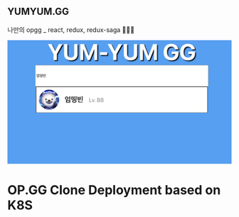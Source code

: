 ## YUMYUM.GG

나만의 opgg \_ react, redux, redux-saga 🤪🤪🤪


![yumyumgg](Images/yumyumgg.png)
# OP.GG Clone Deployment based on K8S
